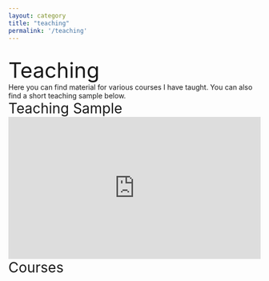 ```yaml
---
layout: category
title: "teaching"
permalink: '/teaching'
---
```


<br>
<div style="font-size:3em;">Teaching</div>
Here you can find material for various courses I have taught. You can also find a short teaching sample below.

<div style="font-size:2em;">Teaching Sample</div>
<iframe style="width:100%;height:auto;aspect-ratio:16 / 9;" src="https://www.youtube.com/embed/GaVHIYpJI1c" title="Teaching Sample Bayes Theorem" frameborder="0" allow="accelerometer; autoplay; clipboard-write; encrypted-media; gyroscope; picture-in-picture; web-share" referrerpolicy="strict-origin-when-cross-origin" allowfullscreen></iframe>

<div style="font-size:2em;">Courses</div>
